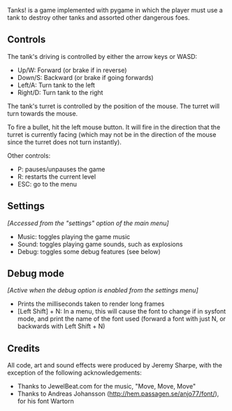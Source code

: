 Tanks! is a game implemented with pygame in which the player must use a tank to destroy other tanks and assorted other dangerous foes.

## Controls

The tank's driving is controlled by either the arrow keys or WASD:

* Up/W: Forward (or brake if in reverse)
* Down/S: Backward (or brake if going forwards)
* Left/A: Turn tank to the left
* Right/D: Turn tank to the right

The tank's turret is controlled by the position of the mouse. The turret will turn towards the mouse.

To fire a bullet, hit the left mouse button. It will fire in the direction that the turret is currently facing (which may not be in the direction of the mouse since the turret does not turn instantly).

Other controls:

* P: pauses/unpauses the game
* R: restarts the current level
* ESC: go to the menu

## Settings

_[Accessed from the "settings" option of the main menu]_

* Music: toggles playing the game music
* Sound: toggles playing game sounds, such as explosions 
* Debug: toggles some debug features (see below)

## Debug mode

_[Active when the debug option is enabled from the settings menu]_

* Prints the milliseconds taken to render long frames
* [Left Shift] + N: In a menu, this will cause the font to change if in sysfont mode, and print the name of the font used (forward a font with just N, or backwards with Left Shift + N)

## Credits

All code, art and sound effects were produced by Jeremy Sharpe, with the exception of the following acknowledgements:

* Thanks to JewelBeat.com for the music, "Move, Move, Move"
* Thanks to Andreas Johansson (http://hem.passagen.se/anjo77/font/), for his font Wartorn
